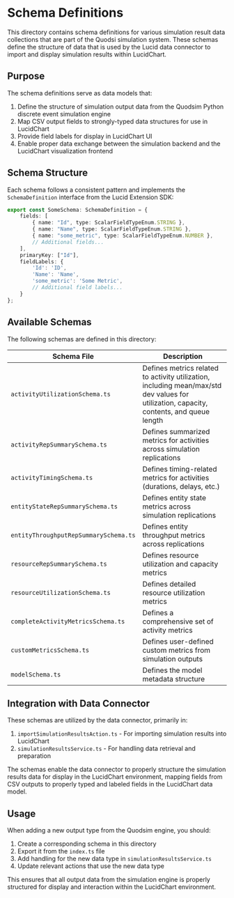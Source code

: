 # Schema Definitions

This directory contains schema definitions for various simulation result data collections that are part of the Quodsi simulation system. These schemas define the structure of data that is used by the Lucid data connector to import and display simulation results within LucidChart.

## Purpose

The schema definitions serve as data models that:

1. Define the structure of simulation output data from the Quodsim Python discrete event simulation engine
2. Map CSV output fields to strongly-typed data structures for use in LucidChart
3. Provide field labels for display in LucidChart UI
4. Enable proper data exchange between the simulation backend and the LucidChart visualization frontend

## Schema Structure

Each schema follows a consistent pattern and implements the `SchemaDefinition` interface from the Lucid Extension SDK:

```typescript
export const SomeSchema: SchemaDefinition = {
    fields: [
        { name: "Id", type: ScalarFieldTypeEnum.STRING },
        { name: "Name", type: ScalarFieldTypeEnum.STRING },
        { name: "some_metric", type: ScalarFieldTypeEnum.NUMBER },
        // Additional fields...
    ],
    primaryKey: ["Id"],
    fieldLabels: {
        'Id': 'ID',
        'Name': 'Name',
        'some_metric': 'Some Metric',
        // Additional field labels...
    }
};
```

## Available Schemas

The following schemas are defined in this directory:

| Schema File | Description |
|-------------|-------------|
| `activityUtilizationSchema.ts` | Defines metrics related to activity utilization, including mean/max/std dev values for utilization, capacity, contents, and queue length |
| `activityRepSummarySchema.ts` | Defines summarized metrics for activities across simulation replications |
| `activityTimingSchema.ts` | Defines timing-related metrics for activities (durations, delays, etc.) |
| `entityStateRepSummarySchema.ts` | Defines entity state metrics across simulation replications |
| `entityThroughputRepSummarySchema.ts` | Defines entity throughput metrics across replications |
| `resourceRepSummarySchema.ts` | Defines resource utilization and capacity metrics |
| `resourceUtilizationSchema.ts` | Defines detailed resource utilization metrics |
| `completeActivityMetricsSchema.ts` | Defines a comprehensive set of activity metrics |
| `customMetricsSchema.ts` | Defines user-defined custom metrics from simulation outputs |
| `modelSchema.ts` | Defines the model metadata structure |

## Integration with Data Connector

These schemas are utilized by the data connector, primarily in:

1. `importSimulationResultsAction.ts` - For importing simulation results into LucidChart
2. `simulationResultsService.ts` - For handling data retrieval and preparation

The schemas enable the data connector to properly structure the simulation results data for display in the LucidChart environment, mapping fields from CSV outputs to properly typed and labeled fields in the LucidChart data model.

## Usage

When adding a new output type from the Quodsim engine, you should:

1. Create a corresponding schema in this directory
2. Export it from the `index.ts` file
3. Add handling for the new data type in `simulationResultsService.ts`
4. Update relevant actions that use the new data type

This ensures that all output data from the simulation engine is properly structured for display and interaction within the LucidChart environment.
